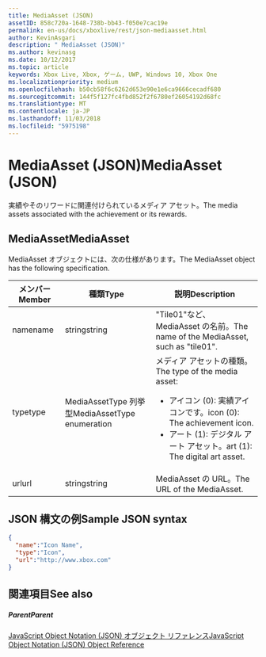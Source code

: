 ```yaml
---
title: MediaAsset (JSON)
assetID: 858c720a-1648-738b-bb43-f050e7cac19e
permalink: en-us/docs/xboxlive/rest/json-mediaasset.html
author: KevinAsgari
description: " MediaAsset (JSON)"
ms.author: kevinasg
ms.date: 10/12/2017
ms.topic: article
keywords: Xbox Live, Xbox, ゲーム, UWP, Windows 10, Xbox One
ms.localizationpriority: medium
ms.openlocfilehash: b50cb58f6c6262d653e90e1e6ca9666cecadf680
ms.sourcegitcommit: 144f5f127fc4fbd852f2f6780ef26054192d68fc
ms.translationtype: MT
ms.contentlocale: ja-JP
ms.lasthandoff: 11/03/2018
ms.locfileid: "5975198"
---
```

# <a name="mediaasset-json"></a><span data-ttu-id="6e558-104">MediaAsset (JSON)</span><span class="sxs-lookup"><span data-stu-id="6e558-104">MediaAsset (JSON)</span></span>
<span data-ttu-id="6e558-105">実績やそのリワードに関連付けられているメディア アセット。</span><span class="sxs-lookup"><span data-stu-id="6e558-105">The media assets associated with the achievement or its rewards.</span></span>
<a id="ID4EN"></a>


## <a name="mediaasset"></a><span data-ttu-id="6e558-106">MediaAsset</span><span class="sxs-lookup"><span data-stu-id="6e558-106">MediaAsset</span></span>

<span data-ttu-id="6e558-107">MediaAsset オブジェクトには、次の仕様があります。</span><span class="sxs-lookup"><span data-stu-id="6e558-107">The MediaAsset object has the following specification.</span></span>

| <span data-ttu-id="6e558-108">メンバー</span><span class="sxs-lookup"><span data-stu-id="6e558-108">Member</span></span>| <span data-ttu-id="6e558-109">種類</span><span class="sxs-lookup"><span data-stu-id="6e558-109">Type</span></span>| <span data-ttu-id="6e558-110">説明</span><span class="sxs-lookup"><span data-stu-id="6e558-110">Description</span></span>|
| --- | --- | --- |
| <span data-ttu-id="6e558-111">name</span><span class="sxs-lookup"><span data-stu-id="6e558-111">name</span></span>| <span data-ttu-id="6e558-112">string</span><span class="sxs-lookup"><span data-stu-id="6e558-112">string</span></span>| <span data-ttu-id="6e558-113">"Tile01"など、MediaAsset の名前。</span><span class="sxs-lookup"><span data-stu-id="6e558-113">The name of the MediaAsset, such as "tile01".</span></span>|
| <span data-ttu-id="6e558-114">type</span><span class="sxs-lookup"><span data-stu-id="6e558-114">type</span></span>| <span data-ttu-id="6e558-115">MediaAssetType 列挙型</span><span class="sxs-lookup"><span data-stu-id="6e558-115">MediaAssetType enumeration</span></span>| <span data-ttu-id="6e558-116">メディア アセットの種類。</span><span class="sxs-lookup"><span data-stu-id="6e558-116">The type of the media asset:</span></span> <ul><li><span data-ttu-id="6e558-117">アイコン (0): 実績アイコンです。</span><span class="sxs-lookup"><span data-stu-id="6e558-117">icon (0): The achievement icon.</span></span></li><li><span data-ttu-id="6e558-118">アート (1): デジタル アート アセット。</span><span class="sxs-lookup"><span data-stu-id="6e558-118">art (1): The digital art asset.</span></span></li></ul> | 
| <span data-ttu-id="6e558-119">url</span><span class="sxs-lookup"><span data-stu-id="6e558-119">url</span></span>| <span data-ttu-id="6e558-120">string</span><span class="sxs-lookup"><span data-stu-id="6e558-120">string</span></span>| <span data-ttu-id="6e558-121">MediaAsset の URL。</span><span class="sxs-lookup"><span data-stu-id="6e558-121">The URL of the MediaAsset.</span></span>|

<a id="ID4EFC"></a>


## <a name="sample-json-syntax"></a><span data-ttu-id="6e558-122">JSON 構文の例</span><span class="sxs-lookup"><span data-stu-id="6e558-122">Sample JSON syntax</span></span>


```json
{
  "name":"Icon Name",
  "type":"Icon",
  "url":"http://www.xbox.com"
}

```


<a id="ID4EOC"></a>


## <a name="see-also"></a><span data-ttu-id="6e558-123">関連項目</span><span class="sxs-lookup"><span data-stu-id="6e558-123">See also</span></span>

<a id="ID4EQC"></a>


##### <a name="parent"></a><span data-ttu-id="6e558-124">Parent</span><span class="sxs-lookup"><span data-stu-id="6e558-124">Parent</span></span>

[<span data-ttu-id="6e558-125">JavaScript Object Notation (JSON) オブジェクト リファレンス</span><span class="sxs-lookup"><span data-stu-id="6e558-125">JavaScript Object Notation (JSON) Object Reference</span></span>](atoc-xboxlivews-reference-json.md)
